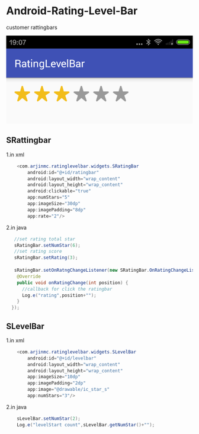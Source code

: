 # Android-Rating-Level-Bar
customer rattingbars
  
![image](https://github.com/arjinmc/Android-Rating-Level-Bar/blob/master/device-2016-03-18-190752.png)  
 
## SRattingbar
1.in xml 
``` java
    <com.arjinmc.ratinglevelbar.widgets.SRatingBar
        android:id="@+id/ratingbar"
        android:layout_width="wrap_content"
        android:layout_height="wrap_content"
        android:clickable="true"
        app:numStars="5"
        app:imageSize="30dp"
        app:imagePadding="8dp"
        app:rate="2"/>
``` 
2.in java
``` java 
   //set rating total star
   sRatingBar.setNumStar(6);
   //set rating score
   sRatingBar.setRating(3);

   sRatingBar.setOnRatngChangeListener(new SRatingBar.OnRatingChangeListener() {
    @Override
    public void onRatingChange(int position) {
      //callback for click the ratingbar
      Log.e("rating",position+"");
    }
  });
``` 

## SLevelBar
1.in xml 
``` java
    <com.arjinmc.ratinglevelbar.widgets.SLevelBar
        android:id="@+id/levelbar"
        android:layout_width="wrap_content"
        android:layout_height="wrap_content"
        app:imageSize="10dp"
        app:imagePadding="2dp"
        app:image="@drawable/ic_star_s"
        app:numStars="3"/>
``` 
2.in java
``` java 
    sLevelBar.setNumStar(2);
    Log.e("levelStart count",sLevelBar.getNumStar()+"");
``` 

